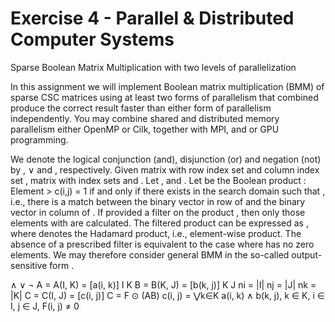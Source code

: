 # Exercise 4 - Parallel & Distributed Computer Systems

Sparse Boolean Matrix Multiplication with two levels of parallelization

In this assignment we will implement Boolean matrix multiplication (BMM) of sparse CSC matrices using at least two forms of parallelism that combined produce the correct result faster than either form of parallelism independently. You may combine shared and distributed memory parallelism either OpenMP or Cilk, together with MPI, and or GPU programming.

We denote the logical conjunction (and), disjunction (or) and negation (not) by , ∨ and , respectively. Given matrix with row index set and column index set , matrix with index sets and . Let , and . Let be the Boolean product
:
Element > c(i,j) = 1 if and only if there exists in the search domain such that , i.e., there is a
match between the binary vector in row of and the binary vector in column of .
If provided a filter on the product , then only those elements with are calculated. The filtered
product can be expressed as , where denotes the Hadamard product, i.e., element-wise product. The
absence of a prescribed filter is equivalent to the case where has no zero elements. We may therefore consider
general BMM in the so-called output-sensitive form .


∧ ∨ ¬
A = A(I, K) = [a(i, k)] I K B = B(K, J) = [b(k, j)]
K J ni = |I| nj = |J| nk = |K| C = C(I, J) = [c(i, j)]
C = F ⊙ (AB) c(i, j) = ⋁k∈K a(i, k) ∧ b(k, j), k ∈ K, i ∈ I, j ∈ J, F(i, j) ≠ 0
